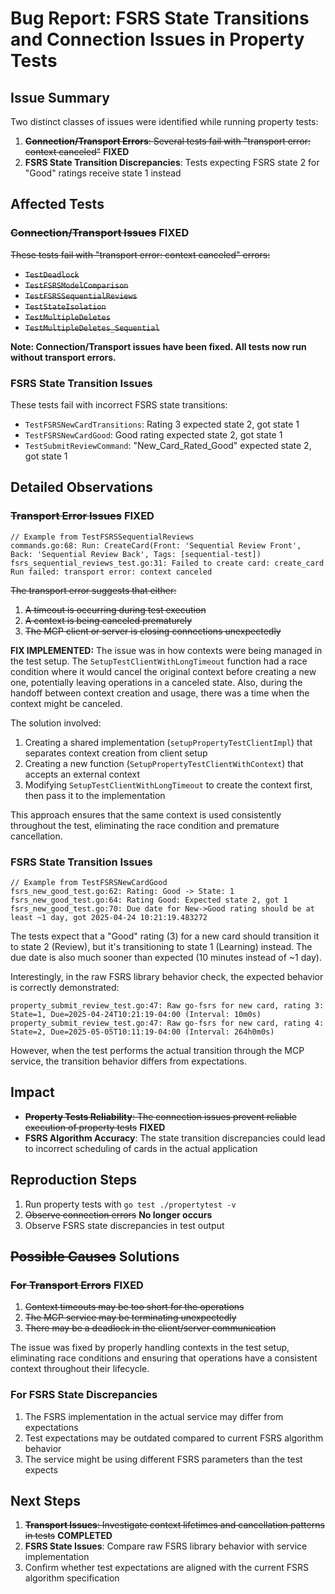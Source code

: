 # Bug Report: FSRS State Transitions and Connection Issues in Property Tests

## Issue Summary
Two distinct classes of issues were identified while running property tests:

1. ~~**Connection/Transport Errors**: Several tests fail with "transport error: context canceled"~~ **FIXED**
2. **FSRS State Transition Discrepancies**: Tests expecting FSRS state 2 for "Good" ratings receive state 1 instead

## Affected Tests

### ~~Connection/Transport Issues~~ FIXED
~~These tests fail with "transport error: context canceled" errors:~~
- ~~`TestDeadlock`~~
- ~~`TestFSRSModelComparison`~~
- ~~`TestFSRSSequentialReviews`~~
- ~~`TestStateIsolation`~~
- ~~`TestMultipleDeletes`~~
- ~~`TestMultipleDeletes_Sequential`~~

**Note: Connection/Transport issues have been fixed. All tests now run without transport errors.**

### FSRS State Transition Issues
These tests fail with incorrect FSRS state transitions:
- `TestFSRSNewCardTransitions`: Rating 3 expected state 2, got state 1
- `TestFSRSNewCardGood`: Good rating expected state 2, got state 1
- `TestSubmitReviewCommand`: "New_Card_Rated_Good" expected state 2, got state 1

## Detailed Observations

### ~~Transport Error Issues~~ FIXED
```
// Example from TestFSRSSequentialReviews
commands.go:68: Run: CreateCard(Front: 'Sequential Review Front', Back: 'Sequential Review Back', Tags: [sequential-test])
fsrs_sequential_reviews_test.go:31: Failed to create card: create_card Run failed: transport error: context canceled
```

~~The transport error suggests that either:~~
1. ~~A timeout is occurring during test execution~~
2. ~~A context is being canceled prematurely~~
3. ~~The MCP client or server is closing connections unexpectedly~~

**FIX IMPLEMENTED:** The issue was in how contexts were being managed in the test setup. The `SetupTestClientWithLongTimeout` function had a race condition where it would cancel the original context before creating a new one, potentially leaving operations in a canceled state. Also, during the handoff between context creation and usage, there was a time when the context might be canceled.

The solution involved:
1. Creating a shared implementation (`setupPropertyTestClientImpl`) that separates context creation from client setup
2. Creating a new function (`SetupPropertyTestClientWithContext`) that accepts an external context
3. Modifying `SetupTestClientWithLongTimeout` to create the context first, then pass it to the implementation

This approach ensures that the same context is used consistently throughout the test, eliminating the race condition and premature cancellation.

### FSRS State Transition Issues
```
// Example from TestFSRSNewCardGood
fsrs_new_good_test.go:62: Rating: Good -> State: 1
fsrs_new_good_test.go:64: Rating Good: Expected state 2, got 1
fsrs_new_good_test.go:70: Due date for New->Good rating should be at least ~1 day, got 2025-04-24 10:21:19.483272
```

The tests expect that a "Good" rating (3) for a new card should transition it to state 2 (Review), but it's transitioning to state 1 (Learning) instead. The due date is also much sooner than expected (10 minutes instead of ~1 day).

Interestingly, in the raw FSRS library behavior check, the expected behavior is correctly demonstrated:
```
property_submit_review_test.go:47: Raw go-fsrs for new card, rating 3: State=1, Due=2025-04-24T10:21:19-04:00 (Interval: 10m0s)
property_submit_review_test.go:47: Raw go-fsrs for new card, rating 4: State=2, Due=2025-05-05T10:11:19-04:00 (Interval: 264h0m0s)
```

However, when the test performs the actual transition through the MCP service, the transition behavior differs from expectations.

## Impact
- ~~**Property Tests Reliability**: The connection issues prevent reliable execution of property tests~~ **FIXED**
- **FSRS Algorithm Accuracy**: The state transition discrepancies could lead to incorrect scheduling of cards in the actual application

## Reproduction Steps
1. Run property tests with `go test ./propertytest -v`
2. ~~Observe connection errors~~ **No longer occurs**
3. Observe FSRS state discrepancies in test output

## ~~Possible Causes~~ Solutions

### ~~For Transport Errors~~ FIXED
1. ~~Context timeouts may be too short for the operations~~
2. ~~The MCP service may be terminating unexpectedly~~
3. ~~There may be a deadlock in the client/server communication~~

The issue was fixed by properly handling contexts in the test setup, eliminating race conditions and ensuring that operations have a consistent context throughout their lifecycle.

### For FSRS State Discrepancies
1. The FSRS implementation in the actual service may differ from expectations
2. Test expectations may be outdated compared to current FSRS algorithm behavior
3. The service might be using different FSRS parameters than the test expects

## Next Steps
1. ~~**Transport Issues**: Investigate context lifetimes and cancellation patterns in tests~~ **COMPLETED**
2. **FSRS State Issues**: Compare raw FSRS library behavior with service implementation
3. Confirm whether test expectations are aligned with the current FSRS algorithm specification 